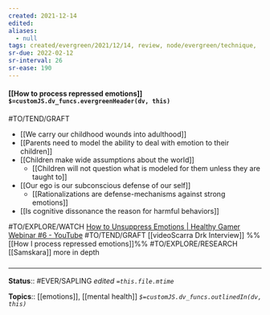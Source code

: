 ```yaml
---
created: 2021-12-14
edited: 
aliases:
  - null
tags: created/evergreen/2021/12/14, review, node/evergreen/technique,
sr-due: 2022-02-12
sr-interval: 26
sr-ease: 190
---
```


#### [[How to process repressed emotions]] `$=customJS.dv_funcs.evergreenHeader(dv, this)`

#TO/TEND/GRAFT 
- [[We carry our childhood wounds into adulthood]]
- [[Parents need to model the ability to deal with emotion to their children]]
- [[Children make wide assumptions about the world]]
	- [[Children will not question what is modeled for them unless they are taught to]]
- [[Our ego is our subconscious defense of our self]]
	- [[Rationalizations are defense-mechanisms against strong emotions]]
- [[Is cognitive dissonance the reason for harmful behaviors]]

#TO/EXPLORE/WATCH [How to Unsuppress Emotions | Healthy Gamer Webinar #6 - YouTube](https://www.youtube.com/watch?v=70669ZJdmWg)
#TO/TEND/GRAFT [[videoScarra Drk Interview]]
 %%[[How I process repressed emotions]]%%
 #TO/EXPLORE/RESEARCH  [[Samskara]] more in depth 

### <hr class="footnote"/>

**Status**:: #EVER/SAPLING 
*edited `=this.file.mtime`*

**Topics**::  [[emotions]], [[mental health]]
*`$=customJS.dv_funcs.outlinedIn(dv, this)`*

